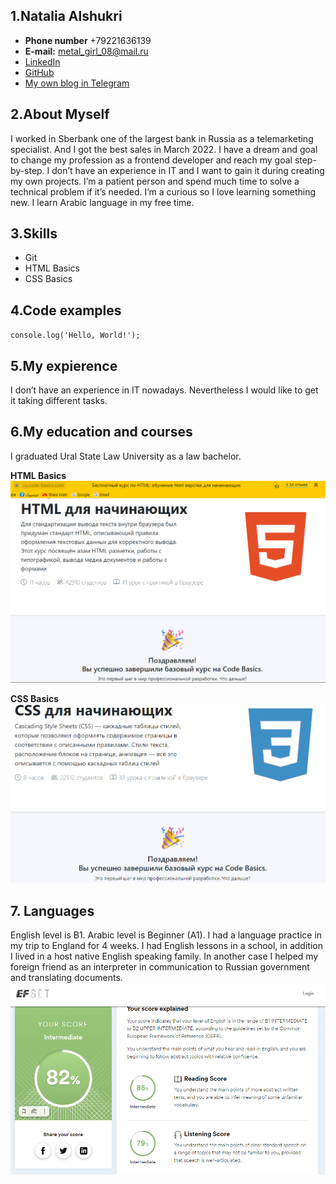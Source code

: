 ## 1.Natalia Alshukri

* **Phone number** +79221636139
* **E-mail:** metal_girl_08@mail.ru
* [LinkedIn](https://www.linkedin.com/in/natalie-alshukri-653a94235/)
* [GitHub](https://github.com/Emilyfreulein)
* [My own blog in Telegram](https://t.me/gummamaprog)

## 2.About Myself
I worked in Sberbank one of the largest bank in Russia as a telemarketing specialist. And I got the best sales in March 2022. I have a dream and goal to change my profession as a frontend developer and reach my goal step-by-step. I don’t have an experience in IT and I want to gain it during creating my own projects. 
I’m a patient person and spend much time to solve a technical problem if it’s needed. I’m a curious so I love learning something new. I learn Arabic language in my free time. 

## 3.Skills
* Git
* HTML Basics
* CSS Basics

## 4.Code examples
`console.log('Hello, World!');`

## 5.My expierence
I don’t have an experience in IT nowadays. Nevertheless I would like to get it 
taking different tasks.

## 6.My education and courses
I graduated Ural State Law University as a law bachelor.


**HTML Basics**
![Html Basics course.png](https://github.com/Emilyfreulein/rss-school/blob/gh-pages/Html%20Basics%20course.png)

**CSS Basics**
![CSS Basics](https://github.com/Emilyfreulein/rss-school/blob/gh-pages/css%20basics.png)

## 7. Languages
English level is B1. 
Arabic level is Beginner (A1).
I had a language practice in my trip to England for 4 weeks. I had English lessons in a school, in addition I lived in a host native English speaking family. In another case I helped my foreign friend as an interpreter in communication to Russian government and translating documents.
![Intermediate](https://github.com/Emilyfreulein/rss-school/blob/gh-pages/Intermediate.png)

